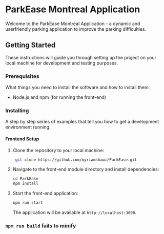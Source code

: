 # ParkEase Montreal Application

Welcome to the ParkEase Montreal Application - a dynamic and userfriendly
parking application to improve the parking difficulties.

## Getting Started

These instructions will guide you through setting up the project on your local machine for development and testing purposes.

### Prerequisites
What things you need to install the software and how to install them:

- Node.js and npm (for running the front-end)

### Installing

A step by step series of examples that tell you how to get a development environment running.

#### Frontend Setup

1. Clone the repository to your local machine:
    ```bash
     git clone https://github.com/myriamshawi/ParkEase.git
    ```

2. Navigate to the front-end module directory and install dependencies:
    ```bash
    cd ParkEase
    npm install
    ```
3. Start the front-end application:
    ```bash
    npm run start
    ```
   The application will be available at `http://localhost:3000`.

### `npm run build` fails to minify
